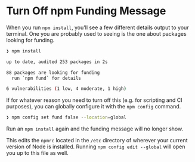 # Turn Off npm Funding Message

When you run `npm install`, you'll see a few different details output to your
terminal. One you are probably used to seeing is the one about packages looking
for funding.

```bash
❯ npm install

up to date, audited 253 packages in 2s

88 packages are looking for funding
  run `npm fund` for details

6 vulnerabilities (1 low, 4 moderate, 1 high)
```

If for whatever reason you need to turn off this (e.g. for scripting and CI
purposes), you can globally configure it with the `npm config` command.

```bash
❯ npm config set fund false --location=global
```

Run an `npm install` again and the funding message will no longer show.

This edits the `npmrc` located in the `/etc` directory of wherever your current
version of Node is installed. Running `npm config edit --global` will open you
up to this file as well.
